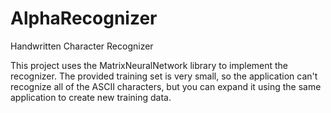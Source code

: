# AlphaRecognizer
Handwritten Character Recognizer

This project uses the MatrixNeuralNetwork library to implement the recognizer.
The provided training set is very small, so the application can't recognize all of the ASCII characters, but you can expand it using the same application to create new training data.
